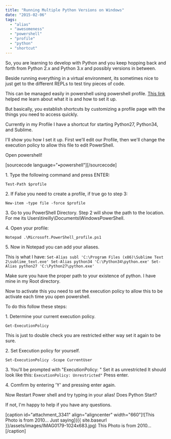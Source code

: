 ```yaml
---
title: "Running Multiple Python Versions on Windows"
date: "2015-02-06"
tags: 
  - "alias"
  - "awesomeness"
  - "powershell"
  - "profile"
  - "python"
  - "shortcut"
---
```


So, you are learning to develop with Python and you keep hopping back and forth from Python 2.x and Python 3.x and possibly versions in between.

Beside running everything in a virtual environment, its sometimes nice to just get to the different REPLs to test tiny pieces of code.

This can be managed easily in powershell using powershell profile. [This link](http://www.howtogeek.com/126469/how-to-create-a-powershell-profile/ "Thanks Think Geek!") helped me learn about what it is and how to set it up.

But basically, you establish shortcuts by customizing a profile page with the things you need to access quickly.

Currently in my Profile I have a shortcut for starting Python27, Python34, and Sublime.

I'll show you how I set it up. First we'll edit our Profile, then we'll change the execution policy to allow this file to edit PowerShell.

Open powershell!

\[sourcecode language="•powershell"\]\[/sourcecode\]

1\. Type the following command and press ENTER:

`Test-Path $profile`

2\. If False you need to create a profile, if true go to step 3:

`New-item -type file -force $profile`

3\. Go to you PowerShell Directory. Step 2 will show the path to the location. For me its Users\\tireilly\\Documents\\WindowsPowerShell.

4\. Open your profile:

`Notepad .\Microsoft.PowerShell_profile.ps1`

5\. Now in Notepad you can add your aliases.

This is what I have: `Set-Alias subl 'C:\Program Files (x86)\Sublime Text 2\sublime_text.exe' Set-Alias python34 'C:\Python34\python.exe' Set-Alias python27 'C:\Python27\python.exe'`

Make sure you have the proper path to your existence of python. I have mine in my Root directory.

Now to activate this you need to set the execution policy to allow this to be activate each time you open powershell.

To do this follow these steps:

1\. Determine your current execution policy.

`Get-ExecutionPolicy`

This is just to double check you are restricted either way set it again to be sure.

2\. Set Execution policy for yourself.

`Set-ExecutionPolicy -Scope CurrentUser`

3\. You'll be prompted with "ExecutionPolicy: " Set it as unrestricted It should look like this: `ExecutionPolicy: Unrestricted"` Press enter.

4\. Comfirm by entering 'Y' and pressing enter again.

Now Restart Power shell and try typing in your alias! Does Python Start?

If not, I'm happy to help if you have any questions.

\[caption id="attachment\_3341" align="aligncenter" width="660"\]![This Photo is from 2010... Just saying]({{ site.baseurl }}/assets/images/IMAG0179-1024x683.jpg) This Photo is from 2010...\[/caption\]

